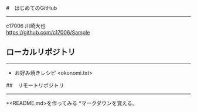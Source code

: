 #　はじめてのGitHub  
***  
c17006 川崎大也  
<https://github.com/c17006/Sample>  
  
## ローカルリポジトリ  
***  
* お好み焼きレシピ
<okonomi.txt>  
  
##　リモートリポジトリ
***
*<README.md>を作ってみる
*マークダウンを覚える。

